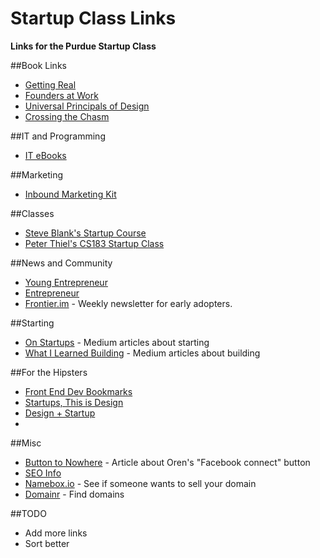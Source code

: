 Startup Class Links
===================

**Links for the Purdue Startup Class**

##Book Links
- [Getting Real](http://gettingreal.37signals.com/toc.php)
- [Founders at Work](http://trainings.altpere.com/downloads/GYC/books/Founders%20at%20Work.pdf)
- [Universal Principals of Design](http://sse.tongji.edu.cn/liangshuang/hci2013spring/readings/universal-principles-of-design.pdf)
- [Crossing the Chasm](http://soloway.pbworks.com/w/file/fetch/46715502/Crossing-The-Chasm.pdf)


##IT and Programming
- [IT eBooks](http://it-ebooks.info/)

##Marketing
- [Inbound Marketing Kit](http://offers.hubspot.com/inbound-marketing-kit)

##Classes
- [Steve Blank's Startup Course](https://www.udacity.com/course/ep245)
- [Peter Thiel's CS183 Startup Class](http://blakemasters.com/peter-thiels-cs183-startup)


##News and Community
- [Young Entrepreneur](http://www.youngentrepreneur.com/)
- [Entrepreneur](http://www.entrepreneur.com/)
- [Frontier.im](http://frontier.im/) - Weekly newsletter for early adopters.

##Starting
- [On Startups](https://medium.com/on-startups) - Medium articles about starting
- [What I Learned Building](https://medium.com/what-i-learned-building) - Medium articles about building


##For the Hipsters
- [Front End Dev Bookmarks](https://github.com/akikoo/frontend-dev-bookmarks)
- [Startups, This is Design](http://startupsthisishowdesignworks.com/)
- [Design + Startup](https://medium.com/design-startups)
- 

##Misc
- [Button to Nowhere](https://medium.com/design-ux/77d911517318) - Article about Oren's "Facebook connect" button
- [SEO Info](http://moz.com/blog/the-web-developers-seo-cheat-sheet-2013-edition)
- [Namebox.io](http://namebox.io/) - See if someone wants to sell your domain
- [Domainr](https://domai.nr/) - Find domains

##TODO
- Add more links
- Sort better